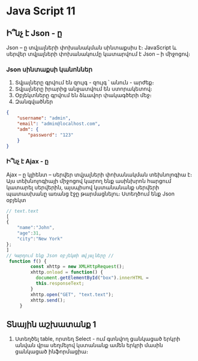 # Java Script 11

## Ի՞նչ է Json - ը

Json – ը տվյալների փոխանակման սինտաքսիս է։ JavaScript և սերվեր տվյալների փոխանակումը կատարվում է Json – ի միջոցով։

### Json սինտաքսի կանոններ

1. Տվյալները գրվում են զույգ - զույգ ՝ անուն - արժեք։
2. Տվյալները իրարից անջատվում են ստորակետով։
3. Օբյեկտները գրվում են ձևավոր փակագծերի մեջ։
4. Զանգվածներ

```json
{
    "username": "admin",
    "email": "admin@localhost.com",
    "adm": {
        "password": "123"
    }
}
```

### Ի՞նչ է Ajax - ը

Ajax – ը կլիենտ – սերվեր տվյալների փոխանակման տեխնոլոգիա է։ Այս տեխնոլոգիայի միջոցով կարող ենք ասինխրոն հարցում կատարել սերվերին, այսպիսով կստանանանք սերվերի պատասխանը առանց էջը թարմացնելու։
Ստեղծում ենք Json օբյեկտ

```js
// text.text
[
{
    "name":"John",
    "age":31,
    "city":"New York"
};
]
// Կարդում ենք Json օբյեկտի տվյալները //
 function f() {
         const xhttp = new XMLHttpRequest();
         xhttp.onload = function() {
           document.getElementById("box").innerHTML =
           this.responseText;
         }
         xhttp.open("GET", "text.text");
         xhttp.send();
     }
```

## Տնային աշխատանք 1

1. Ստեղծել table, որտեղ Select - ում գտնվող ցանկացած երկրի անվան վրա սեղմելով կստանանք ամեն երկրի մասին ցանկացած ինֆորմացիա։
